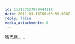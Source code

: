 ```yaml
---
id: 111137527879444118
date: 2011-03-18T00:03:59.000Z
reply: false
media_attachments: 0
---
```


嘴巴痛……

